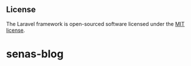 

## License

The Laravel framework is open-sourced software licensed under the [MIT license](https://opensource.org/licenses/MIT).
# senas-blog
